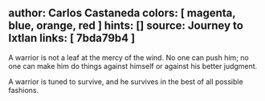 author: Carlos Castaneda
colors: [ magenta, blue, orange, red ]
hints: []
source: Journey to Ixtlan
links: [ 7bda79b4 ]
---
A warrior is not a leaf at the mercy of the wind.
No one can push him; no one can make him do things
against himself or against his better judgment.

A warrior is tuned to survive,
and he survives in the best of all possible fashions.
